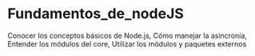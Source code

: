 # Fundamentos_de_nodeJS
Conocer los conceptos básicos de Node.js, Cómo manejar la asincronía, Entender los módulos del core, Utilizar los módulos y paquetes externos